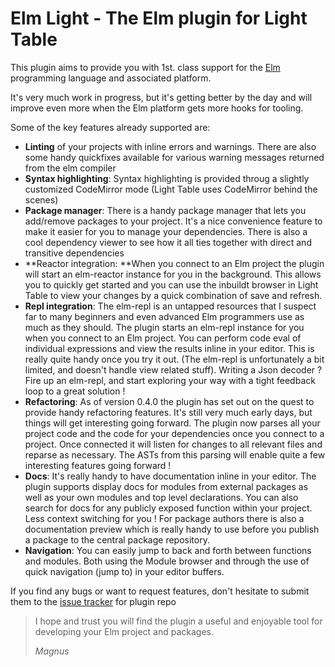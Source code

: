 # Elm Light - The Elm plugin for Light Table

This plugin aims to provide you with 1st. class support for the [Elm](http://elm-lang.org) programming language and associated platform.

It's very much work in progress, but it's getting better by the day and will improve even more when the Elm platform gets more hooks for tooling. 

Some of the key features already supported are:

* **Linting** of your projects with inline errors and warnings. There are also some handy quickfixes available for various warning messages returned from the elm compiler
* **Syntax highlighting**: Syntax highlighting is provided throug a slightly customized CodeMirror mode \(Light Table uses CodeMirror behind the scenes\)
* **Package manager**: There is a handy package manager that lets you add\/remove packages to your project. It's a nice convenience feature to make it easier for you to manage your dependencies. There is also a cool dependency viewer to see how it all ties together with direct and transitive dependencies
* **Reactor integration: **When you connect to an Elm project the plugin will start an elm-reactor instance for you in the background. This allows you to quickly get started and you can use the inbuildt browser in Light Table to view your changes  by a quick combination of save and refresh.
* **Repl integration**: The elm-repl is an untapped resources that I suspect far to many beginners and even advanced Elm programmers use as much as they should. The plugin starts an elm-repl instance for you when you connect to an Elm project. You can perform code eval of individual expressions and view the results inline in your editor. This is really quite handy once you try it out. \(The elm-repl is unfortunately a bit limited, and doesn't handle view related stuff\). Writing a Json decoder ? Fire up an elm-repl, and start exploring your way with a tight feedback loop to a great solution !
* **Refactoring**: As of version 0.4.0 the plugin has set out on the quest to provide handy refactoring features. It's still very much early days, but things will get interesting going forward. The plugin now parses all your project code and the code for your dependencies once you connect to a project. Once connected it will listen for changes to all relevant files and reparse as necessary. The ASTs from this parsing will enable quite a few interesting features going forward !
* **Docs**: It's really handy to have documentation inline in your editor. The plugin supports display docs for modules from external packages as well as your own modules and top level declarations. You can also search for docs for any publicly exposed function within your project. Less context switching for you ! For package authors there is also a documentation preview which is really handy to use before you publish a package to the central package repository.
* **Navigation**: You can easily jump to back and forth between functions and modules. Both using the Module browser and through the use of quick navigation \(jump to\) in your editor buffers.




If you find any bugs or want to request features, don't hesitate to submit them to the [issue tracker](https://github.com/rundis/elm-light/issues) for plugin repo





> I hope and trust you will find the plugin a useful and enjoyable tool for developing your Elm project and packages.
> 
> _Magnus_


